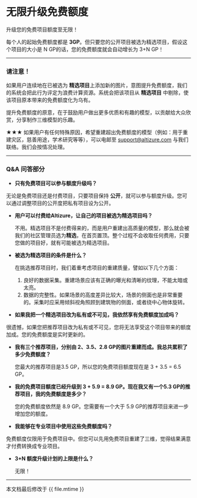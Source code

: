 # 无限升级免费额度

升级您的免费项目额度至无限！

每个人的起始免费额度都是 **3GP**。但只要您的公开项目被选为精选项目，假设这个项目的大小是 N GP的话，您的免费额度就会自动增长为 3+N GP！

---

### **请注意！**

如果用户连续地在已被选为 **精选项目**上添加新的图片，意图提升免费额度，我们的系统会把此行为评定为浪费计算资源。系统会把该项目从 **精选项目** 中剔除，使该项目原本带来的免费额度化为乌有。

提升免费额度的原意，在于鼓励用户做出更多优质和有趣的模型，以贡献给大众欣赏，分享制作三维模型的乐趣。

★★★ 如果用户有任何特殊原因，希望重建超出免费额度的模型（例如：用于重建灾区，慈善用途，学术研究等等），可以电邮至 support@altizure.com 与我们联络。我们会按情况处理。

---

### Q&A 问答部分

* **只有免费项目可以参与额度升级吗？**

 无论是免费项目还是付费项目，只要项目保持 **公开**，就可以参与额度升级。您可以通过调整项目的公开度把私有项目设为公开。

* **用户可以付费给Altizure，让自己的项目被选为精选项目吗？**

  不用。精选项目不是付费得来的，而是用户重建出高质量的模型，那么就会被我们的社区管理员选为**精选**，在首页置顶。整个过程不会收取任何费用，只要您做的项目好，就有可能被选为精选项目。

* **被选为精选项目的条件是什么？**

  在挑选推荐项目时，我们着重考虑项目的重建质量，譬如以下几个方面：

  1. 良好的数据采集。重建场景应该有正确的曝光和清晰的纹理，不能太暗或太亮。
  2. 数据的完整性。如果场景的高度差异比较大，场景的侧面也是非常重要的。采集时应采用倾斜视角照顾到建筑物的侧面，或者绕中心物体旋转。


* **如果我把一个精选项目改为私有或不可见，我依然享有免费额度加成吗？**

 很遗憾，如果您把推荐项目改为私有或不可见，您将无法享受这个项目带来的额度加成。您的免费额度是实时更新的。

* **我有三个推荐项目，分别由 2、3.5、2.8 GP的图片重建而成。我总共累积了多少免费额度？**

  您最大的推荐项目是3.5 GP，所以您的免费项目额度现在是 3 + 3.5 = 6.5 GP。

* **我的免费项目额度已经升级到 3 + 5.9 = 8.9 GP。现在我又有一个5.3 GP的推荐项目，我的免费额度是多少？**

  您的免费额度依然是 8.9 GP。您需要有一个大于 5.9 GP的推荐项目来进一步增加您的额度。

* **我能够在专业项目中使用这些免费额度吗？**

 免费额度仅限用于免费项目中。但您可以先用免费项目重建了三维，觉得结果满意才付费转换成专业项目。

* **3+N 额度升级计划的上限是什么？**

  无限！

---

本文档最后修改于 {{ file.mtime }}


